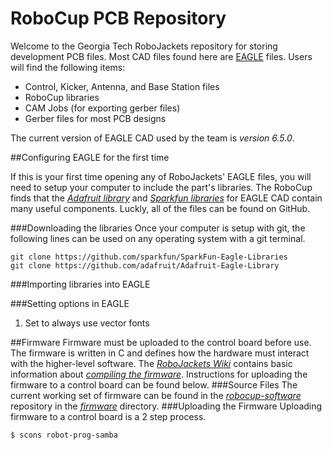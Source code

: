 RoboCup PCB Repository
===========

Welcome to the Georgia Tech RoboJackets repository for storing development PCB files. Most CAD files found here are [EAGLE](http://www.cadsoftusa.com/) files. Users will find the following items:
- Control, Kicker, Antenna, and Base Station files
- RoboCup libraries
- CAM Jobs (for exporting gerber files)
- Gerber files for most PCB designs

The current version of EAGLE CAD used by the team is *version 6.5.0*.

##Configuring EAGLE for the first time

If this is your first time opening any of RoboJackets' EAGLE files, you will need to setup your computer to include the part's libraries. The RoboCup finds that the
*[Adafruit library](https://github.com/adafruit/Adafruit-Eagle-Library)* 
and 
*[Sparkfun libraries](https://github.com/sparkfun/SparkFun-Eagle-Libraries)* for EAGLE CAD 
contain many useful components. Luckly, all of the files can be found on GitHub.

###Downloading the libraries
Once your computer is setup with git, the following lines can be used on any operating system with a git terminal.

```shell
git clone https://github.com/sparkfun/SparkFun-Eagle-Libraries
git clone https://github.com/adafruit/Adafruit-Eagle-Library
```
###Importing libraries into EAGLE


###Setting options in EAGLE
1. Set to always use vector fonts

##Firmware
Firmware must be uploaded to the control board before use. The firmware is written in C and defines how the hardware must interact with the higher-level software. The *[RoboJackets Wiki](http://wiki.robojackets.org)* contains basic information about *[compiling the firmware](http://wiki.robojackets.org/w/RoboCup_Compile_HOWTO)*. Instructions for uploading the firmware to a control board can be found below.
###Source Files
The current working set of firmware can be found in the *[robocup-software](https://github.com/RoboJackets/robocup-software)* repository in the *[firmware](https://github.com/RoboJackets/robocup-software/tree/master/firmware)* directory.
###Uploading the Firmware
Uploading firmware to a control board is a 2 step process.
```shell
$ scons robot-prog-samba
```
